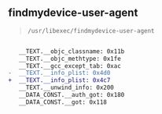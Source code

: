## findmydevice-user-agent

> `/usr/libexec/findmydevice-user-agent`

```diff

   __TEXT.__objc_classname: 0x11b
   __TEXT.__objc_methtype: 0x1fe
   __TEXT.__gcc_except_tab: 0xac
-  __TEXT.__info_plist: 0x4d0
+  __TEXT.__info_plist: 0x4c7
   __TEXT.__unwind_info: 0x200
   __DATA_CONST.__auth_got: 0x180
   __DATA_CONST.__got: 0x118

```
